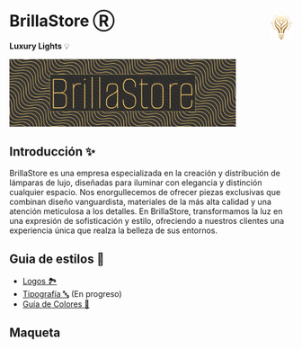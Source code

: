 # <img src="./assets/images/logo_bulb.png" width=8% align=right /> BrillaStore Ⓡ


**Luxury Lights** 💡

<img width=80% src="./assets/images/logo_withBg.png" />

## Introducción ✨
BrillaStore es una empresa especializada en la creación y distribución de lámparas de lujo, diseñadas para iluminar con elegancia y distinción cualquier espacio. Nos enorgullecemos de ofrecer piezas exclusivas que combinan diseño vanguardista, materiales de la más alta calidad y una atención meticulosa a los detalles. En BrillaStore, transformamos la luz en una expresión de sofisticación y estilo, ofreciendo a nuestros clientes una experiencia única que realza la belleza de sus entornos.


## Guia de estilos 📐

* [Logos 🏞️](./docs/logos.md)
* [Tipografía 🔤](./docs/typography.md) (En progreso)
* [Guía de Colores 🎨](./docs/colors.md)

## Maqueta